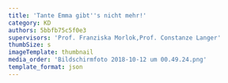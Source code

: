 ```yaml
---
title: 'Tante Emma gibt''s nicht mehr!'
category: KD
authors: 5bbfb75c5f0e3
supervisors: 'Prof. Franziska Morlok,Prof. Constanze Langer'
thumbSize: s
imageTemplate: thumbnail
media_order: 'Bildschirmfoto 2018-10-12 um 00.49.24.png'
template_format: json
---
```


